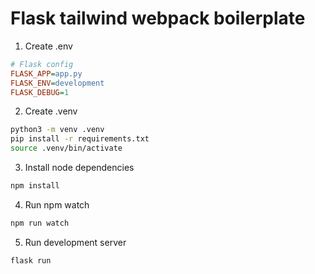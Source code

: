 # Flask tailwind webpack boilerplate

1. Create .env
```ini
# Flask config
FLASK_APP=app.py
FLASK_ENV=development
FLASK_DEBUG=1
```

2. Create .venv 
```bash
python3 -m venv .venv
pip install -r requirements.txt
source .venv/bin/activate
```

3. Install node dependencies
```bash
npm install
```
4. Run npm watch
```bash
npm run watch
```

5. Run development server
```bash
flask run
```